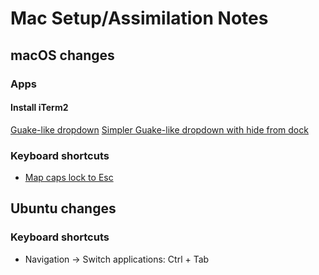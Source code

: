 # Mac Setup/Assimilation Notes

## macOS changes

### Apps

#### Install iTerm2

[Guake-like dropdown](https://apple.stackexchange.com/a/48805/51974)
[Simpler Guake-like dropdown with hide from dock](https://stackoverflow.com/a/62573164/448876)

### Keyboard shortcuts

* [Map caps lock to Esc](https://superuser.com/a/1139029/102915)

## Ubuntu changes

### Keyboard shortcuts

* Navigation -> Switch applications: Ctrl + Tab 
